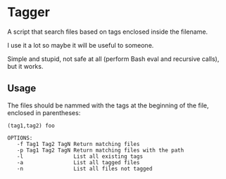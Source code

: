 # Tagger

A script that search files based on tags enclosed inside the filename.

I use it a lot so maybe it will be useful to someone.

Simple and stupid, not safe at all (perform Bash eval and recursive
calls), but it works.

## Usage

The files should be nammed with the tags at the beginning of the file,
enclosed in parentheses:

```
(tag1,tag2) foo
```

```
OPTIONS:
   -f Tag1 Tag2 TagN Return matching files
   -p Tag1 Tag2 TagN Return matching files with the path
   -l                List all existing tags
   -a                List all tagged files
   -n                List all files not tagged
```
